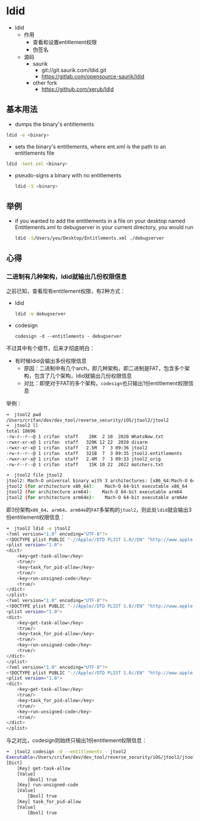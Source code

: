 # ldid

* ldid
  * 作用
    * 查看和设置entitlement权限
    * 伪签名
  * 源码
    * saurik
      * git://git.saurik.com/ldid.git
      * https://gitlab.com/opensource-saurik/ldid
    * other fork
      * https://github.com/xerub/ldid

## 基本用法

*  dumps the binary's entitlements
  ```bash
  ldid -e <binary>
  ```
*  sets the binary's entitlements, where ent.xml is the path to an entitlements file
  ```bash
  ldid -Sent.xml <binary>
  ```
* pseudo-signs a binary with no entitlements
  ```bash
  ldid -S <binary>
  ```

## 举例

* if you wanted to add the entitlements in a file on your desktop named Entitlements.xml to debugserver in your current directory, you would run
  ```bash
  ldid -S/Users/you/Desktop/Entitlements.xml ./debugserver
  ```

## 心得

### 二进制有几种架构，ldid就输出几份权限信息

之前已知，查看现有entitlement权限，有2种方式：

* ldid
  ```bash
  ldid -e debugserver
  ```
* codesign
  ```
  codesign -d --entitlements - debugserver
  ```

不过其中有个细节，后来才彻底明白：

* 有时候ldid会输出多份权限信息
  * 原因：二进制中有几个arch，即几种架构，即二进制是FAT，包含多个架构，包含了几个架构，ldid就输出几份权限信息
  * 对比：即使对于FAT的多个架构，`codesign`也只输出1份entitlement权限信息

举例：

```bash
➜  jtool2 pwd
/Users/crifan/dev/dev_tool/reverse_security/iOS/jtool2/jtool2
➜  jtool2 ll
total 10696
-rw-r--r--@ 1 crifan  staff    28K  2 10  2020 WhatsNew.txt
-rwxr-xr-x@ 1 crifan  staff   329K 12 22  2020 disarm
-rwxr-xr-x@ 1 crifan  staff   2.5M  7  3 09:36 jtool2
-rw-r--r--@ 1 crifan  staff   321B  7  3 09:35 jtool2.entitlements
-rwxr-xr-x@ 1 crifan  staff   2.4M  7  3 09:33 jtool2_orig
-rw-r--r--@ 1 crifan  staff    15K 10 22  2022 matchers.txt

➜  jtool2 file jtool2
jtool2: Mach-O universal binary with 3 architectures: [x86_64:Mach-O 64-bit executable x86_64] [arm64:Mach-O 64-bit executable arm64] [arm64e]
jtool2 (for architecture x86_64):    Mach-O 64-bit executable x86_64
jtool2 (for architecture arm64):    Mach-O 64-bit executable arm64
jtool2 (for architecture arm64e):    Mach-O 64-bit executable arm64e
```

即3份架构`x86_64`、`arm64`、`arm64e`的`FAT`多架构的`jtool2`，则此处`ldid`就会输出3份entitlement权限信息：

```bash
➜  jtool2 ldid -e jtool2
<?xml version="1.0" encoding="UTF-8"?>
<!DOCTYPE plist PUBLIC "-//Apple//DTD PLIST 1.0//EN" "http://www.apple.com/DTDs/PropertyList-1.0.dtd">
<plist version="1.0">
<dict>
    <key>get-task-allow</key>
    <true/>
    <key>task_for_pid-allow</key>
    <true/>
    <key>run-unsigned-code</key>
    <true/>
</dict>
</plist>
<?xml version="1.0" encoding="UTF-8"?>
<!DOCTYPE plist PUBLIC "-//Apple//DTD PLIST 1.0//EN" "http://www.apple.com/DTDs/PropertyList-1.0.dtd">
<plist version="1.0">
<dict>
    <key>get-task-allow</key>
    <true/>
    <key>task_for_pid-allow</key>
    <true/>
    <key>run-unsigned-code</key>
    <true/>
</dict>
</plist>
<?xml version="1.0" encoding="UTF-8"?>
<!DOCTYPE plist PUBLIC "-//Apple//DTD PLIST 1.0//EN" "http://www.apple.com/DTDs/PropertyList-1.0.dtd">
<plist version="1.0">
<dict>
    <key>get-task-allow</key>
    <true/>
    <key>task_for_pid-allow</key>
    <true/>
    <key>run-unsigned-code</key>
    <true/>
</dict>
</plist>
```

与之对比，codesign则始终只输出1份entitlement权限信息：

```bash
➜  jtool2 codesign -d --entitlements - jtool2
Executable=/Users/crifan/dev/dev_tool/reverse_security/iOS/jtool2/jtool2/jtool2
[Dict]
    [Key] get-task-allow
    [Value]
        [Bool] true
    [Key] run-unsigned-code
    [Value]
        [Bool] true
    [Key] task_for_pid-allow
    [Value]
        [Bool] true
```
